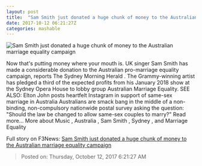 ```yaml
---
layout: post
title:  "Sam Smith just donated a huge chunk of money to the Australian marriage equality campaign"
date: 2017-10-12 06:21:27Z
categories: mashable
---
```


![Sam Smith just donated a huge chunk of money to the Australian marriage equality campaign](https://i.amz.mshcdn.com/zZY8qGiDfyvp0BYeUBnsg6gTey0=/1200x630/2017%2F10%2F12%2F33%2F4bcc29a36f764360bae2bda5d603eab5.81bf3.jpg)

Now that's putting money where your mouth is. UK singer Sam Smith has made a considerable donation to the Australian pro-marriage equality campaign, reports The Sydney Morning Herald . The Grammy-winning artist has pledged a third of the expected profits from his January 2018 show at the Sydney Opera House to lobby group Australian Marriage Equality. SEE ALSO: Elton John posts heartfelt Instagram in support of same-sex marriage in Australia Australians are smack bang in the middle of a non-binding, non-compulsory nationwide postal survey asking the question: "Should the law be changed to allow same-sex couples to marry?" Read more... More about Music , Australia , Sam Smith , Sydney , and Marriage Equality


Full story on F3News: [Sam Smith just donated a huge chunk of money to the Australian marriage equality campaign](http://www.f3nws.com/n/MMGThB)

> Posted on: Thursday, October 12, 2017 6:21:27 AM
